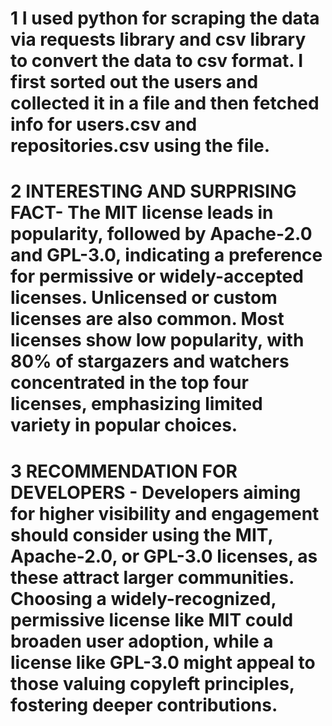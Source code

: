 # 1 I used python for scraping the data via requests library and csv library to convert the data to csv format. I first sorted out the users and collected it in a file and then fetched info for users.csv and repositories.csv using the file.
# 2 INTERESTING AND SURPRISING FACT- The MIT license leads in popularity, followed by Apache-2.0 and GPL-3.0, indicating a preference for permissive or widely-accepted licenses. Unlicensed or custom licenses are also common. Most licenses show low popularity, with 80% of stargazers and watchers concentrated in the top four licenses, emphasizing limited variety in popular choices.
# 3 RECOMMENDATION FOR DEVELOPERS - Developers aiming for higher visibility and engagement should consider using the MIT, Apache-2.0, or GPL-3.0 licenses, as these attract larger communities. Choosing a widely-recognized, permissive license like MIT could broaden user adoption, while a license like GPL-3.0 might appeal to those valuing copyleft principles, fostering deeper contributions.
